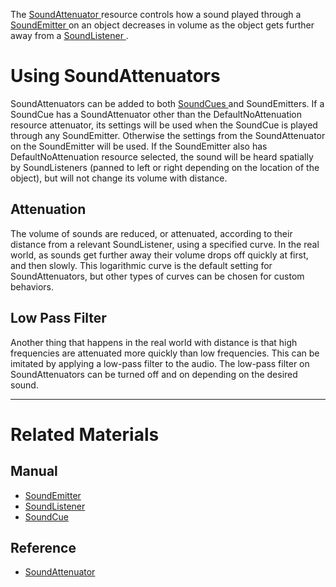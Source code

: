 The [ SoundAttenuator ](https://github.com/PlasmaEngine/PlasmaDocs/blob/master/code_reference/class_reference/soundattenuator.markdown) resource controls how a sound played through a [SoundEmitter ](https://plasmaengine.github.io/PlasmaDocs/Manual/plasmamanual/audio/soundemitter.markdown) on an object decreases in volume as the object gets further away from a  [SoundListener ](https://plasmaengine.github.io/PlasmaDocs/Manual/plasmamanual/audio/soundlistener.markdown). 

 # Using SoundAttenuators 


SoundAttenuators can be added to both [SoundCues ](https://plasmaengine.github.io/PlasmaDocs/Manual/plasmamanual/audio/soundcue.markdown) and SoundEmitters. If a SoundCue has a SoundAttenuator other than the DefaultNoAttenuation resource attenuator, its settings will be used when the SoundCue is played through any SoundEmitter. Otherwise the settings from the SoundAttenuator on the SoundEmitter will be used. If the SoundEmitter also has DefaultNoAttenuation resource selected, the sound will be heard spatially by SoundListeners (panned to left or right depending on the location of the object), but will not change its volume with distance.

 ## Attenuation

The volume of sounds are reduced, or attenuated, according to their distance from a relevant SoundListener, using a specified curve. In the real world, as sounds get further away their volume drops off quickly at first, and then slowly. This logarithmic curve is the default setting for SoundAttenuators, but other types of curves can be chosen for custom behaviors.

 ## Low Pass Filter



Another thing that happens in the real world with distance is that high frequencies are attenuated more quickly than low frequencies. This can be imitated by applying a low-pass filter to the audio. The low-pass filter on SoundAttenuators can be turned off and on depending on the desired sound.


---
 # Related Materials

 ## Manual

- [SoundEmitter ](https://plasmaengine.github.io/PlasmaDocs/Manual/plasmamanual/audio/soundemitter.markdown)
- [SoundListener ](https://plasmaengine.github.io/PlasmaDocs/Manual/plasmamanual/audio/soundlistener.markdown)
- [SoundCue ](https://plasmaengine.github.io/PlasmaDocs/Manual/plasmamanual/audio/soundcue.markdown)

 ## Reference

- [ SoundAttenuator ](https://github.com/PlasmaEngine/PlasmaDocs/blob/master/code_reference/class_reference/soundattenuator.markdown) 

 